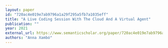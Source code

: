 ```yaml
---
layout: paper
id: "720ac4e019e7ab9796a1a29f295a5fb7a1035eff"
title: "A Live Coding Session With The Cloud And A Virtual Agent"
publication: ""
year: 2021
external_url: https://www.semanticscholar.org/paper/720ac4e019e7ab9796a1a29f295a5fb7a1035eff
authors: "Anna Xambó"
---
```

